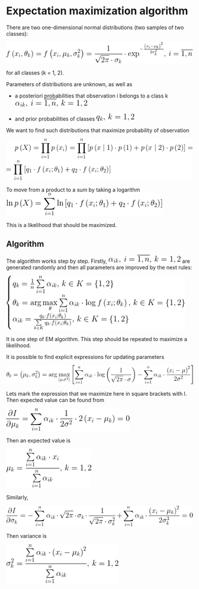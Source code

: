 # Expectation maximization algorithm

There are two one-dimensional normal distributions (two samples of two classes):

![Normal distribution](images/normal_distribution.png)
<!-- f\left(x_i, \theta_k \right ) =
f\left(x_i, \mu_k, \sigma_k^2 \right )=
\frac{1}{\sqrt{2\pi} \cdot \sigma_k} \cdot
\exp^{-\frac{\left(x_i - \mu_k \right )^2}{2\sigma_k^2}}, \,
i = \overline{1, n} -->

for all classes (k = 1, 2).

Parameters of distributions are unknown, as well as
- a posteriori probabilities that observation i belongs to a class k
![alpha](images/alpha.png)
<!-- \alpha_{ik}, \, i = \overline{1, n} , \, k = 1, 2 -->
- and prior probabilities of classes
![q](images/q.png)
<!-- q_k, \, k = 1, 2 -->

We want to find such distributions that maximize probability of observation

![Observation probability](images/observation_probability.png)
<!-- p\left(X \right ) =
\prod \limits_{i = 1}^n p\left(x_i \right ) =
\prod \limits_{i = 1}^n
\left[ p \left(x \; \middle| \; 1 \right ) \cdot p \left(1 \right ) + p \left(x \; \middle| \; 2 \right ) \cdot p \left(2 \right )\right ] = \\
= \prod \limits_{i = 1}^n
\left[ q_1 \cdot f \left( x_i; \theta_1 \right ) + q_2 \cdot f\left(x_i; \theta_2 \right ) \right] -->

To move from a product to a sum by taking a logarithm
![Likelihood](images/likelihood.png)
<!-- \ln p\left(X \right ) =
\sum\limits_{i = 1}^n
\ln\left[ q_1 \cdot f \left( x_i; \theta_1 \right ) + q_2 \cdot f\left(x_i; \theta_2 \right ) \right] -->

This is a likelihood that should be maximized.

## Algorithm

The algorithm works step by step.
Firstly,
![alpha](images/alpha.png)
are generated randomly and then all parameters are improved by the next rules:

![EM step](images/em_step.png)
<!-- \begin{cases}
q_k = \frac{1}{n} \sum\limits_{i=1}^n \alpha_{ik}, \, k \in K = \left\{1, 2\right\} \\
\theta_k = \arg\max\limits_{\theta} \sum\limits_{i=1}^n \alpha_{ik} \cdot \log f\left(x_i;\theta_k \right ), \, k \in K = \left\{ 1, 2 \right\} \\
\alpha_{ik} = \frac{q_k \cdot f \left(x_i; \theta_k \right )}{\sum\limits_{k\in K}q_k \cdot f\left(x_i;\theta_k \right )}, \, k \in K=\left\{1, 2\right\}
\end{cases} -->

It is one step of EM algorithm.
This step should be repeated to maximize a likelihood.

It is possible to find explicit expressions for updating parameters

![argmax for parameters](images/argmax.png)
<!-- \theta_k =
\left(\mu_k, \sigma_k^2 \right ) =
\arg\max\limits_{\left(\mu, \sigma^2 \right)} \left[ \sum \limits_{i=1}^n \alpha_{ik} \cdot \log \left(\frac{1}{\sqrt{2\pi} \cdot \sigma} \right ) - \sum \limits_{i=1}^n \alpha_{ik} \cdot \frac{\left(x_i - \mu \right)^2}{2\sigma^2} \right ] -->

Lets mark the expression that we maximize here in square brackets with I.
Then expected value can be found from

![Expression to find expected value](images/find_mu.png)
<!--  \frac{\partial I}{\partial \mu_k} =
\sum\limits_{i=1}^n \alpha_{ik} \cdot \frac{1}{2\sigma^2} \cdot 2\left(x_i - \mu_k \right ) = 0 -->

Then an expected value is

![Expected value](images/mu.png)
<!--  \mu_k =
\frac{\sum\limits_{i=1}^n \alpha_{ik} \cdot x_i}{\sum\limits_{i=1}^n \alpha_{ik}}, \,
k = 1,2 -->

Similarly,

![Expression to find variance](images/find_sigma.png)
<!--  \frac{\partial I}{\partial \sigma_k} = -\sum \limits_{i=1}^n \alpha_{ik} \cdot\sqrt{2\pi} \cdot \sigma_k  \cdot \frac{1}{\sqrt{2 \pi} \cdot \sigma_k^2} + \sum\limits_{i=1}^n \alpha_{ik} \cdot \frac{\left( x_i - \mu_k \right )^2}{2\sigma_k^3} = 0 -->

Then variance is

![Variance](images/sigma.png)
<!--  \sigma_k^2 = \frac{\sum\limits_{i=1}^n \alpha_{ik} \cdot \left( x_i -
\mu_k \right )^2}{\sum\limits_{i=1}^n \alpha_{ik}}, \, k = 1, 2 -->
